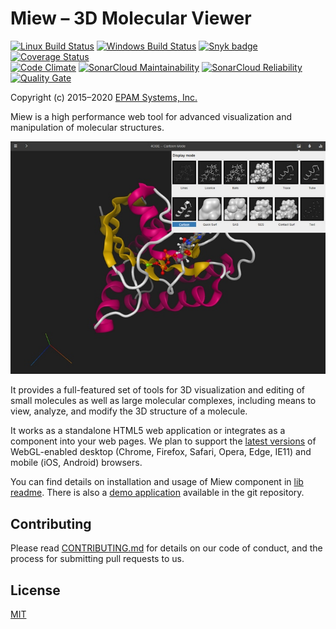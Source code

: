 # Miew – 3D Molecular Viewer

[![Linux Build Status](https://img.shields.io/travis/epam/miew/master.svg?label=linux)](https://travis-ci.org/epam/miew)
[![Windows Build Status](https://img.shields.io/appveyor/ci/paulsmirnov/miew/master.svg?label=windows)](https://ci.appveyor.com/project/paulsmirnov/miew/branch/master)
[![Snyk badge](https://snyk.io/test/github/epam/miew/badge.svg)](https://snyk.io/test/github/epam/miew)
[![Coverage Status](https://coveralls.io/repos/github/epam/miew/badge.svg)](https://coveralls.io/github/epam/miew)
<br>
[![Code Climate](https://codeclimate.com/github/epam/miew/badges/gpa.svg)](https://codeclimate.com/github/epam/miew)
[![SonarCloud Maintainability](https://sonarcloud.io/api/project_badges/measure?project=epam:miew&metric=sqale_rating)](https://sonarcloud.io/component_measures?id=epam:miew&metric=Maintainability)
[![SonarCloud Reliability](https://sonarcloud.io/api/project_badges/measure?project=epam:miew&metric=reliability_rating)](https://sonarcloud.io/component_measures?id=epam:miew&metric=Reliability)
[![Quality Gate](https://sonarcloud.io/api/project_badges/measure?project=epam:miew&metric=alert_status)](https://sonarcloud.io/dashboard?id=epam:miew)

Copyright (c) 2015–2020 [EPAM Systems, Inc.](https://www.epam.com/)

Miew is a high performance web tool for advanced visualization and manipulation of molecular
structures.

![Screenshot](README.png)

It provides a full-featured set of tools for 3D visualization and editing of small molecules as
well as large molecular complexes, including means to view, analyze, and modify the 3D structure
of a molecule. 

It works as a standalone HTML5 web application or integrates as a component into 
your web pages. We plan to support the [latest versions](https://browsehappy.com/) of WebGL-enabled desktop (Chrome,
Firefox, Safari, Opera, Edge, IE11) and mobile (iOS, Android) browsers.

You can find details on installation and usage of Miew component in [lib readme].
There is also a [demo application] available in the git repository.

[tutorials]: docs/tutorials/embed.md
[examples]: examples/
[lib readme]: packages/lib/README.md
[demo application]: https://miew.opensource.epam.com/

## Contributing

Please read [CONTRIBUTING.md](CONTRIBUTING.md) for details on our code of conduct, and the process for submitting pull requests to us.

## License

[MIT](LICENSE.md)
